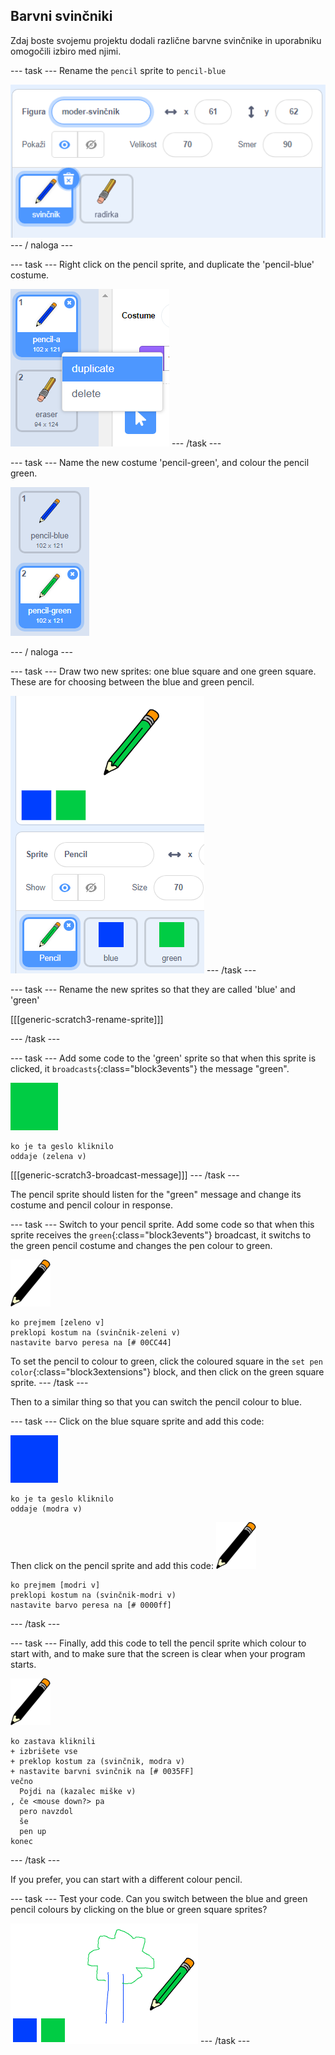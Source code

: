 ## Barvni svinčniki

Zdaj boste svojemu projektu dodali različne barvne svinčnike in uporabniku omogočili izbiro med njimi.

\--- task \--- Rename the `pencil` sprite to `pencil-blue`

![rename-pencil](images/rename-pencil.png) \--- / naloga \---

\--- task \--- Right click on the pencil sprite, and duplicate the 'pencil-blue' costume.

![screenshot](images/paint-blue-duplicate.png) \--- /task \---

\--- task \--- Name the new costume 'pencil-green', and colour the pencil green.

![screenshot](images/paint-pencil-green.png)

\--- / naloga \---

\--- task \--- Draw two new sprites: one blue square and one green square. These are for choosing between the blue and green pencil.

![screenshot](images/paint-selectors.png) \--- /task \---

\--- task \--- Rename the new sprites so that they are called 'blue' and 'green'

[[[generic-scratch3-rename-sprite]]]

\--- /task \---

\--- task \--- Add some code to the 'green' sprite so that when this sprite is clicked, it `broadcasts`{:class="block3events"} the message "green".

![green square](images/green_square.png)

```blocks3
ko je ta geslo kliknilo
oddaje (zelena v)
```

[[[generic-scratch3-broadcast-message]]] \--- /task \---

The pencil sprite should listen for the "green" message and change its costume and pencil colour in response.

\--- task \--- Switch to your pencil sprite. Add some code so that when this sprite receives the `green`{:class="block3events"} broadcast, it switchs to the green pencil costume and changes the pen colour to green.

![pencil](images/pencil.png)

```blocks3
ko prejmem [zeleno v]
preklopi kostum na (svinčnik-zeleni v)
nastavite barvo peresa na [# 00CC44]
```

To set the pencil to colour to green, click the coloured square in the `set pen color`{:class="block3extensions"} block, and then click on the green square sprite. \--- /task \---

Then to a similar thing so that you can switch the pencil colour to blue.

\--- task \--- Click on the blue square sprite and add this code:

![blue_square](images/blue_square.png)

```blocks3
ko je ta geslo kliknilo
oddaje (modra v)
```

Then click on the pencil sprite and add this code: ![pencil](images/pencil.png)

```blocks3
ko prejmem [modri v]
preklopi kostum na (svinčnik-modri v)
nastavite barvo peresa na [# 0000ff]
```

\--- /task \---

\--- task \--- Finally, add this code to tell the pencil sprite which colour to start with, and to make sure that the screen is clear when your program starts.

![pencil](images/pencil.png)

```blocks3
ko zastava kliknili
+ izbrišete vse
+ preklop kostum za (svinčnik, modra v)
+ nastavite barvni svinčnik na [# 0035FF]
večno
  Pojdi na (kazalec miške v)
, če <mouse down?> pa
  pero navzdol
  še
  pen up
konec
```

\--- /task \---

If you prefer, you can start with a different colour pencil.

\--- task \--- Test your code. Can you switch between the blue and green pencil colours by clicking on the blue or green square sprites?

![screenshot](images/paint-pens-test.png) \--- /task \---